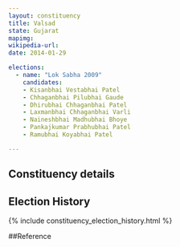 ```yaml
---
layout: constituency
title: Valsad
state: Gujarat
mapimg: 
wikipedia-url: 
date: 2014-01-29

elections: 
  - name: "Lok Sabha 2009"
    candidates: 
    - Kisanbhai Vestabhai Patel 
    - Chhaganbhai Pilubhai Gaude 
    - Dhirubhai Chhaganbhai Patel 
    - Laxmanbhai Chhaganbhai Varli 
    - Naineshbhai Madhubhai Bhoye 
    - Pankajkumar Prabhubhai Patel 
    - Ramubhai Koyabhai Patel 

---
```

## Constituency details


## Election History
{% include constituency_election_history.html %}

##Reference
